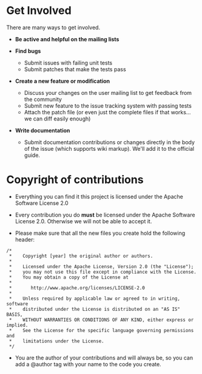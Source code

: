 # Get Involved #

There are many ways to get involved.

  * **Be active and helpful on the mailing lists**

  * **Find bugs**
    * Submit issues with failing unit tests
    * Submit patches that make the tests pass

  * **Create a new feature or modification**
    * Discuss your changes on the user mailing list to get feedback from the community
    * Submit new feature to the issue tracking system with passing tests
    * Attach the patch file (or even just the complete files if that works... we can diff easily enough)

  * **Write documentation**
    * Submit documentation contributions or changes directly in the body of the issue (which supports wiki markup).  We'll add it to the official guide.

# Copyright of contributions #

  * Everything you can find it this project is licensed under the Apache Software License 2.0

  * Every contribution you do **must** be licensed under the Apache Software License 2.0. Otherwise we will not be able to accept it.

  * Please make sure that all the new files you create hold the following header:

```
/*
 *    Copyright [year] the original author or authors.
 *
 *    Licensed under the Apache License, Version 2.0 (the "License");
 *    you may not use this file except in compliance with the License.
 *    You may obtain a copy of the License at
 *
 *       http://www.apache.org/licenses/LICENSE-2.0
 *
 *    Unless required by applicable law or agreed to in writing, software
 *    distributed under the License is distributed on an "AS IS" BASIS,
 *    WITHOUT WARRANTIES OR CONDITIONS OF ANY KIND, either express or implied.
 *    See the License for the specific language governing permissions and
 *    limitations under the License.
 */
```

  * You are the author of your contributions and will always be, so you can add a @author tag with your name to the code you create.